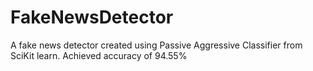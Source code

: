 # FakeNewsDetector
A fake news detector created using Passive Aggressive Classifier from SciKit learn. Achieved accuracy of 94.55% 

